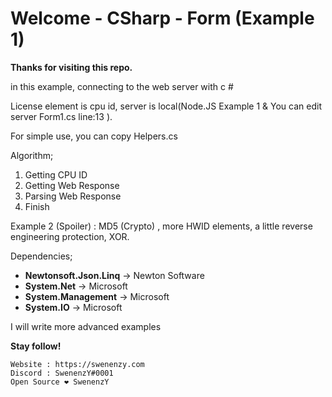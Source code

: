 
# Welcome - CSharp - Form (Example 1)
**Thanks for visiting this repo.**	

in this example, connecting to the web server with c # 

License element is cpu id, server is local(Node.JS Example 1 & You can edit server Form1.cs line:13 ).

For simple use, you can copy Helpers.cs

Algorithm;

 1. Getting CPU ID
 2. Getting Web Response 
 3. Parsing Web Response
 4. Finish

Example 2 (Spoiler) : MD5 (Crypto) , more HWID elements, a little reverse engineering protection, XOR.

Dependencies;
- **Newtonsoft.Json.Linq** -> Newton Software
- **System.Net** -> Microsoft
- **System.Management** -> Microsoft
- **System.IO** -> Microsoft

I will write more advanced examples


**Stay follow!**

    Website : https://swenenzy.com
    Discord : SwenenzY#0001
    Open Source ❤️ SwenenzY


